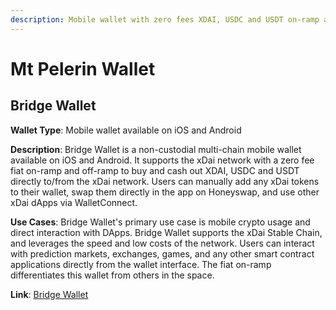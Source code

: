```yaml
---
description: Mobile wallet with zero fees XDAI, USDC and USDT on-ramp and off-ramp
---
```


# Mt Pelerin Wallet

## Bridge Wallet

**Wallet Type**: Mobile wallet available on iOS and Android

**Description**: Bridge Wallet is a non-custodial multi-chain mobile wallet available on iOS and Android. It supports the xDai network with a zero fee fiat on-ramp and off-ramp to buy and cash out XDAI, USDC and USDT directly to/from the xDai network. Users can manually add any xDai tokens to their wallet, swap them directly in the app on Honeyswap, and use other xDai dApps via WalletConnect.

**Use Cases**: Bridge Wallet's primary use case is mobile crypto usage and direct interaction with DApps. Bridge Wallet supports the xDai Stable Chain, and leverages the speed and low costs of the network. Users can interact with prediction markets, exchanges, games, and any other smart contract applications directly from the wallet interface. The fiat on-ramp differentiates this wallet from others in the space.

**Link**: [Bridge Wallet](https://www.mtpelerin.com/bridge-wallet)
